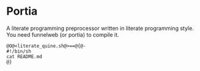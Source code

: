 Portia
======

A literate programming preprocessor written in literate programming style.
You need funnelweb (or portia) to compile it.


    @O@<literate_quine.sh@>==@{@-
    #!/bin/sh
    cat README.md
    @}
